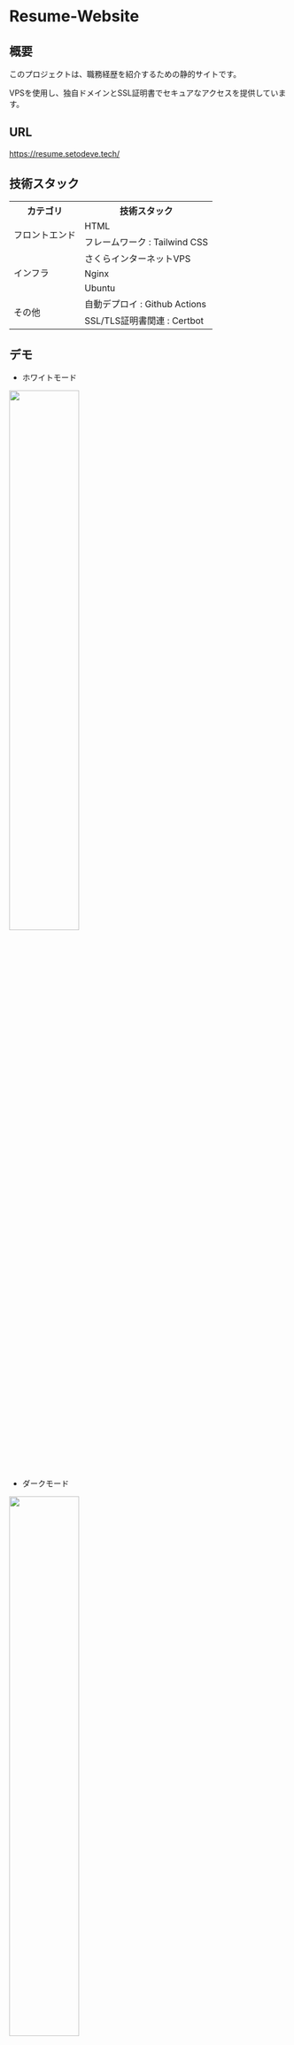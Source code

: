 # Resume-Website

## 概要
このプロジェクトは、職務経歴を紹介するための静的サイトです。

VPSを使用し、独自ドメインとSSL証明書でセキュアなアクセスを提供しています。

## URL
https://resume.setodeve.tech/

## 技術スタック
<table>
<tr>
  <th>カテゴリ</th>
  <th>技術スタック</th>
</tr>
<tr>
  <td rowspan=2>フロントエンド</td>
  <td>HTML</td>
</tr>
<tr>
  <td>フレームワーク : Tailwind CSS</td>
</tr>
<tr>
  <td rowspan=3>インフラ</td>
  <td>さくらインターネットVPS</td>
</tr>
<tr>
  <td>Nginx</td>
</tr>
<tr>
  <td>Ubuntu</td>
</tr>
<tr>
  <td rowspan=3>その他</td>
  <td>自動デプロイ : Github Actions</td>
</tr>
<tr>
  <td>SSL/TLS証明書関連 : Certbot</td>
</tr>
</table>

## デモ

- ホワイトモード

<img width=50% src="https://github.com/setodeve/Video-Compressor-Service/assets/83833293/064297a6-e566-4cbc-b464-315dde554567" alt="">

- ダークモード

<img width=50% src="https://github.com/setodeve/Video-Compressor-Service/assets/83833293/402d6902-1980-430f-a410-74bf2f67eb4b" alt="">


## TailWind CSSビルド方法
```bash
 # Tailwind CSSがインストールできていない初回時
 npm install -D tailwindcss
 npx tailwindcss init

# 初回以外
 npx tailwindcss -i ./input.css -o ./output.css --watch
```